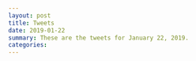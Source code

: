 ```yaml
---
layout: post
title: Tweets
date: 2019-01-22
summary: These are the tweets for January 22, 2019.
categories:
---
```


